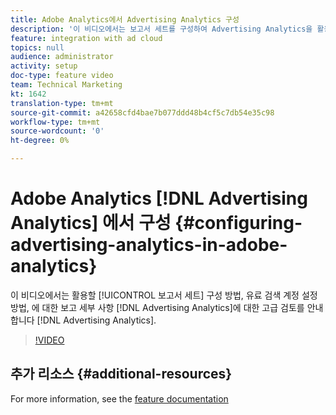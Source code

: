 ```yaml
---
title: Adobe Analytics에서 Advertising Analytics 구성
description: '이 비디오에서는 보고서 세트를 구성하여 Advertising Analytics을 활용하는 방법, 유료 검색 계정을 설정하는 방법 및 Advertising Analytics에 대한 보고 세부 사항을 자세히 살펴봅니다. '
feature: integration with ad cloud
topics: null
audience: administrator
activity: setup
doc-type: feature video
team: Technical Marketing
kt: 1642
translation-type: tm+mt
source-git-commit: a42658cfd4bae7b077ddd48b4cf5c7db54e35c98
workflow-type: tm+mt
source-wordcount: '0'
ht-degree: 0%

---
```



# Adobe Analytics [!DNL Advertising Analytics] 에서 구성 {#configuring-advertising-analytics-in-adobe-analytics}

이 비디오에서는 활용할 [!UICONTROL 보고서 세트] 구성 방법, 유료 검색 계정 설정 방법, 에 대한 보고 세부 사항 [!DNL Advertising Analytics]에 대한 고급 검토를 안내합니다 [!DNL Advertising Analytics].

>[!VIDEO](https://video.tv.adobe.com/v/23119/?quality=12)

## 추가 리소스 {#additional-resources}

For more information, see the [feature documentation](https://docs.adobe.com/content/help/en/analytics/integration/advertising-analytics/overview.html)

